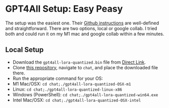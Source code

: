 # GPT4All Setup: Easy Peasy

The setup was the easiest one. Their [Github instructions](https://github.com/nomic-ai/gpt4all) are well-defined and straightforward. There are two options, local or google collab. I tried both and could run it on my M1 mac and google collab within a few minutes.

## Local Setup

- Download the `gpt4all-lora-quantized.bin` file from [Direct Link](https://the-eye.eu/public/AI/models/nomic-ai/gpt4all/gpt4all-lora-quantized.bin).
- Clone [this repository](https://github.com/nomic-ai/gpt4all), navigate to `chat`, and place the downloaded file there.
- Run the appropriate command for your OS:
- M1 Mac/OSX: `cd chat;./gpt4all-lora-quantized-OSX-m1`
- Linux: `cd chat;./gpt4all-lora-quantized-linux-x86`
- Windows (PowerShell): `cd chat;./gpt4all-lora-quantized-win64.exe`
- Intel Mac/OSX: `cd chat;./gpt4all-lora-quantized-OSX-intel`

